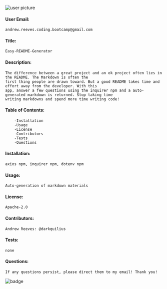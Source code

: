 ![user picture](https://avatars1.githubusercontent.com/u/57682169?v=4)

#### User Email: 
    andrew.reeves.coding.bootcamp@gmail.com

#### Title: 
    Easy-README-Generator
#### Description:
    The difference between a great project and an ok project often lies in the README. The Markdown is often the
    first thing people are drawn toward. But a good README takes time and effort away from the developer. With this
    app, answer a few questions using the inquirer npm and a auto-generated markdown is returned. Stop taking time 
    writing markdowns and spend more time writing code!
#### Table of Contents:
        -Installation
        -Usage
        -License
        -Contributors
        -Tests
        -Questions


#### Installation:
    axios npm, inquirer npm, dotenv npm
#### Usage:
    Auto-generation of markdown materials
#### License:
    Apache-2.0
#### Contributors:
    Andrew Reeves: @darkquilius
#### Tests:
    none
#### Questions:
    If any questions persist, please direct them to my email! Thank you!

![badge](https://img.shields.io/github/languages/top/nielsenjared/badmath)
